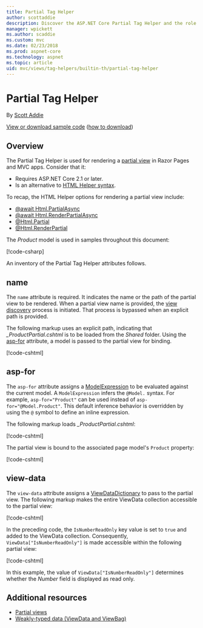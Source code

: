 ```yaml
---
title: Partial Tag Helper
author: scottaddie
description: Discover the ASP.NET Core Partial Tag Helper and the role each of its attributes play in rendering a partial view.
manager: wpickett
ms.author: scaddie
ms.custom: mvc
ms.date: 02/23/2018
ms.prod: aspnet-core
ms.technology: aspnet
ms.topic: article
uid: mvc/views/tag-helpers/builtin-th/partial-tag-helper
---
```

# Partial Tag Helper

By [Scott Addie](https://github.com/scottaddie)

[View or download sample code](https://github.com/aspnet/Docs/tree/master/aspnetcore/mvc/views/tag-helpers/built-in/samples) ([how to download](xref:tutorials/index#how-to-download-a-sample))

## Overview

The Partial Tag Helper is used for rendering a [partial view](xref:mvc/views/partial) in Razor Pages and MVC apps. Consider that it:

* Requires ASP.NET Core 2.1 or later.
* Is an alternative to [HTML Helper syntax](xref:mvc/views/partial#referencing-a-partial-view).

To recap, the HTML Helper options for rendering a partial view include:

* [@await Html.PartialAsync](/dotnet/api/microsoft.aspnetcore.mvc.rendering.htmlhelperpartialextensions.partialasync)
* [@await Html.RenderPartialAsync](/dotnet/api/microsoft.aspnetcore.mvc.rendering.htmlhelperpartialextensions.renderpartialasync)
* [@Html.Partial](/dotnet/api/microsoft.aspnetcore.mvc.rendering.htmlhelperpartialextensions.partial)
* [@Html.RenderPartial](/dotnet/api/microsoft.aspnetcore.mvc.rendering.htmlhelperpartialextensions.renderpartial)

The *Product* model is used in samples throughout this document:

[!code-csharp[](samples/TagHelpersBuiltIn/Models/Product.cs)]

An inventory of the Partial Tag Helper attributes follows.

## name

The `name` attribute is required. It indicates the name or the path of the partial view to be rendered. When a partial view name is provided, the [view discovery](xref:mvc/views/overview#view-discovery) process is initiated. That process is bypassed when an explicit path is provided.

The following markup uses an explicit path, indicating that *_ProductPartial.cshtml* is to be loaded from the *Shared* folder. Using the [asp-for](#asp-for) attribute, a model is passed to the partial view for binding.

[!code-cshtml[](samples/TagHelpersBuiltIn/Pages/Product.cshtml?name=snippet_Name)]

## asp-for

The `asp-for` attribute assigns a [ModelExpression](/dotnet/api/microsoft.aspnetcore.mvc.viewfeatures.modelexpression) to be evaluated against the current model. A `ModelExpression` infers the `@Model.` syntax. For example, `asp-for="Product"` can be used instead of `asp-for="@Model.Product"`. This default inference behavior is overridden by using the `@` symbol to define an inline expression.

The following markup loads *_ProductPartial.cshtml*:

[!code-cshtml[](samples/TagHelpersBuiltIn/Pages/Product.cshtml?name=snippet_AspFor)]

The partial view is bound to the associated page model's `Product` property:

[!code-cshtml[](samples/TagHelpersBuiltIn/Pages/Product.cshtml.cs?highlight=8)]

## view-data

The `view-data` attribute assigns a [ViewDataDictionary](/dotnet/api/microsoft.aspnetcore.mvc.viewfeatures.viewdatadictionary) to pass to the partial view. The following markup makes the entire ViewData collection accessible to the partial view:

[!code-cshtml[](samples/TagHelpersBuiltIn/Pages/Product.cshtml?name=snippet_ViewData&highlight=5-)]

In the preceding code, the `IsNumberReadOnly` key value is set to `true` and added to the ViewData collection. Consequently, `ViewData["IsNumberReadOnly"]` is made accessible within the following partial view:

[!code-cshtml[](samples/TagHelpersBuiltIn/Pages/Shared/_ProductViewDataPartial.cshtml?highlight=5)]

In this example, the value of `ViewData["IsNumberReadOnly"]` determines whether the *Number* field is displayed as read only.

## Additional resources

* [Partial views](xref:mvc/views/partial)
* [Weakly-typed data (ViewData and ViewBag)](xref:mvc/views/overview#weakly-typed-data-viewdata-and-viewbag)
